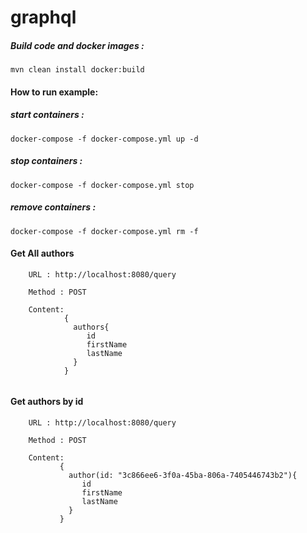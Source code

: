# graphql



##### Build code and docker images :
```
mvn clean install docker:build 
```

#### How to run example:


##### start containers :

```
docker-compose -f docker-compose.yml up -d
```

 ##### stop containers :

 ```
docker-compose -f docker-compose.yml stop
```

 ##### remove containers :
  
```
docker-compose -f docker-compose.yml rm -f   
```


#### Get All authors

```
    URL : http://localhost:8080/query

    Method : POST 
    
    Content: 
            {
              authors{
                 id
                 firstName
                 lastName
              }
            }
   
```
#### Get authors by id


```
    URL : http://localhost:8080/query

    Method : POST 
    
    Content: 
           {
             author(id: "3c866ee6-3f0a-45ba-806a-7405446743b2"){
                id
                firstName
                lastName
             }
           }
   
```

